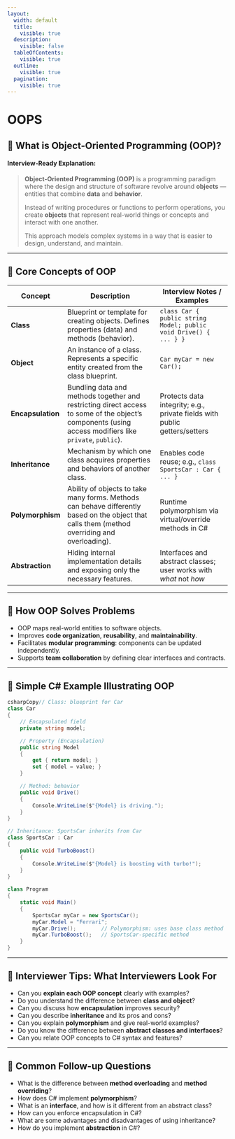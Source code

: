 ```yaml
---
layout:
  width: default
  title:
    visible: true
  description:
    visible: false
  tableOfContents:
    visible: true
  outline:
    visible: true
  pagination:
    visible: true
---
```


# OOPS

## 🔹 What is Object-Oriented Programming (OOP)?

#### Interview-Ready Explanation:

> **Object-Oriented Programming (OOP)** is a programming paradigm where the design and structure of software revolve around **objects** — entities that combine **data** and **behavior**.
>
> Instead of writing procedures or functions to perform operations, you create **objects** that represent real-world things or concepts and interact with one another.
>
> This approach models complex systems in a way that is easier to design, understand, and maintain.

***

## 🔹 Core Concepts of OOP

| Concept           | Description                                                                                                                                            | Interview Notes / Examples                                                |
| ----------------- | ------------------------------------------------------------------------------------------------------------------------------------------------------ | ------------------------------------------------------------------------- |
| **Class**         | Blueprint or template for creating objects. Defines properties (data) and methods (behavior).                                                          | `class Car { public string Model; public void Drive() { ... } }`          |
| **Object**        | An instance of a class. Represents a specific entity created from the class blueprint.                                                                 | `Car myCar = new Car();`                                                  |
| **Encapsulation** | Bundling data and methods together and restricting direct access to some of the object’s components (using access modifiers like `private`, `public`). | Protects data integrity; e.g., private fields with public getters/setters |
| **Inheritance**   | Mechanism by which one class acquires properties and behaviors of another class.                                                                       | Enables code reuse; e.g., `class SportsCar : Car { ... }`                 |
| **Polymorphism**  | Ability of objects to take many forms. Methods can behave differently based on the object that calls them (method overriding and overloading).         | Runtime polymorphism via virtual/override methods in C#                   |
| **Abstraction**   | Hiding internal implementation details and exposing only the necessary features.                                                                       | Interfaces and abstract classes; user works with _what_ not _how_         |

***

## 🔹 How OOP Solves Problems

* OOP maps real-world entities to software objects.
* Improves **code organization**, **reusability**, and **maintainability**.
* Facilitates **modular programming**: components can be updated independently.
* Supports **team collaboration** by defining clear interfaces and contracts.

***

## 🔹 Simple C# Example Illustrating OOP

```csharp
csharpCopy// Class: blueprint for Car
class Car
{
    // Encapsulated field
    private string model;

    // Property (Encapsulation)
    public string Model
    {
        get { return model; }
        set { model = value; }
    }

    // Method: behavior
    public void Drive()
    {
        Console.WriteLine($"{Model} is driving.");
    }
}

// Inheritance: SportsCar inherits from Car
class SportsCar : Car
{
    public void TurboBoost()
    {
        Console.WriteLine($"{Model} is boosting with turbo!");
    }
}

class Program
{
    static void Main()
    {
        SportsCar myCar = new SportsCar();
        myCar.Model = "Ferrari";
        myCar.Drive();        // Polymorphism: uses base class method
        myCar.TurboBoost();   // SportsCar-specific method
    }
}
```

***

## 🔹 Interviewer Tips: What Interviewers Look For

* Can you **explain each OOP concept** clearly with examples?
* Do you understand the difference between **class and object**?
* Can you discuss how **encapsulation** improves security?
* Can you describe **inheritance** and its pros and cons?
* Can you explain **polymorphism** and give real-world examples?
* Do you know the difference between **abstract classes and interfaces**?
* Can you relate OOP concepts to C# syntax and features?

***

## 🔹 Common Follow-up Questions

* What is the difference between **method overloading** and **method overriding**?
* How does C# implement **polymorphism**?
* What is an **interface**, and how is it different from an abstract class?
* How can you enforce encapsulation in C#?
* What are some advantages and disadvantages of using inheritance?
* How do you implement **abstraction** in C#?

